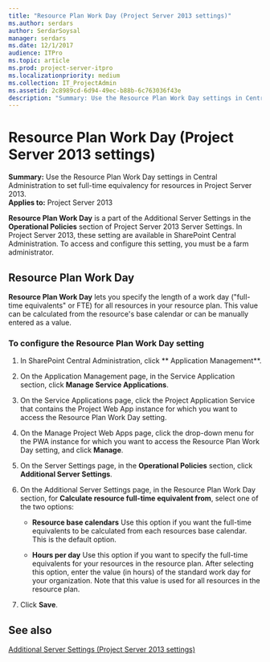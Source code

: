 ```yaml
---
title: "Resource Plan Work Day (Project Server 2013 settings)"
ms.author: serdars
author: SerdarSoysal
manager: serdars
ms.date: 12/1/2017
audience: ITPro
ms.topic: article
ms.prod: project-server-itpro
ms.localizationpriority: medium
ms.collection: IT_ProjectAdmin
ms.assetid: 2c8989cd-6d94-49ec-b88b-6c763036f43e
description: "Summary: Use the Resource Plan Work Day settings in Central Administration to set full-time equivalency for resources in Project Server 2013."
---
```


# Resource Plan Work Day (Project Server 2013 settings)
 
 **Summary:** Use the Resource Plan Work Day settings in Central Administration to set full-time equivalency for resources in Project Server 2013.<br/>
**Applies to:** Project Server 2013
  
  
 **Resource Plan Work Day** is a part of the Additional Server Settings in the **Operational Policies** section of Project Server 2013 Server Settings. In Project Server 2013, these setting are available in SharePoint Central Administration. To access and configure this setting, you must be a farm administrator.
  
## Resource Plan Work Day

 **Resource Plan Work Day** lets you specify the length of a work day ("full-time equivalents" or FTE) for all resources in your resource plan. This value can be calculated from the resource's base calendar or can be manually entered as a value.
  
### To configure the Resource Plan Work Day setting

1. In SharePoint Central Administration, click ** Application Management**.
    
2. On the Application Management page, in the Service Application section, click **Manage Service Applications**.
    
3. On the Service Applications page, click the Project Application Service that contains the Project Web App instance for which you want to access the Resource Plan Work Day setting.
    
4. On the Manage Project Web Apps page, click the drop-down menu for the PWA instance for which you want to access the Resource Plan Work Day setting, and click **Manage**.
    
5. On the Server Settings page, in the **Operational Policies** section, click **Additional Server Settings**.
    
6. On the Additional Server Settings page, in the Resource Plan Work Day section, for **Calculate resource full-time equivalent from**, select one of the two options:
    
   - **Resource base calendars** Use this option if you want the full-time equivalents to be calculated from each resources base calendar. This is the default option.
    
   - **Hours per day** Use this option if you want to specify the full-time equivalents for your resources in the resource plan. After selecting this option, enter the value (in hours) of the standard work day for your organization. Note that this value is used for all resources in the resource plan.
    
7. Click **Save**.
    
## See also


[Additional Server Settings (Project Server 2013 settings)](additional-server-settings-project-server-2013-settings.md)

